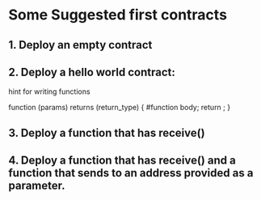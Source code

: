 # Some Suggested first contracts

## 1. Deploy an empty contract

## 2. Deploy a hello world contract:
   hint for writing functions
   
   function (params)  <visibility> returns (return_type) {
       #function body;
       return <something>;
   }
  
  
## 3. Deploy a function that has receive()

## 4. Deploy a function that has receive() and a function that sends to an address provided as a parameter.
